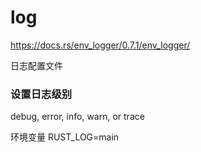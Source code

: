 # log

https://docs.rs/env_logger/0.7.1/env_logger/

日志配置文件

### 设置日志级别
debug, error, info, warn, or trace

环境变量
RUST_LOG=main
